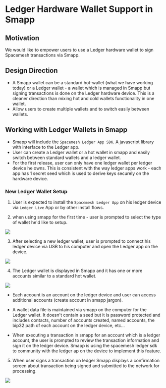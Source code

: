 # Ledger Hardware Wallet Support in Smapp

## Motivation
We would like to empower users to use a Ledger hardware wallet to sign Spacemesh transactions via Smapp.

## Design Direction
- A Smapp wallet can be a standard hot-wallet (what we have working today) or a Ledger wallet - a wallet which is managed in Smapp but signing transactions is done on the Ledger hardware device. This is a cleaner direction than mixing hot and cold wallets functionality in one wallet.
- Allow users to create multiple wallets and to switch easily between wallets.

## Working with Ledger Wallets in Smapp

- Smapp will include the `Spacemesh Ledger App SDK`. A javascript library with interface to the Ledger app.
- User can create a Ledger wallet or a hot wallet in smapp and easily switch between standard wallets and a ledger wallet.
- For the first release, user can only have one ledger wallet per ledger device he owns. This is consistent with the way ledger apps work - each app has 1 secret seed which is used to derive keys securely on the hardware device.

### New Ledger Wallet Setup

1. User is expected to install the `Spacemesh Ledger App` on his ledger device via `Ledger Live` App or by other install flows.

2. when using smapp for the first time - user is prompted to select the type of wallet he'd like to setup.

![](https://raw.githubusercontent.com/spacemeshos/product/master/resources/ledger_wallet/smapp_create_new_wallet.png)

3. After selecting a new ledger wallet, user is prompted to connect his ledger device via USB to his computer and open the Ledger app on the device.

![](https://raw.githubusercontent.com/spacemeshos/product/master/resources/ledger_wallet/smapp_connect_ledger_device.png)

4. The Ledger wallet is displayed in Smapp and it has one or more accounts similar to a standard hot wallet.

![](https://raw.githubusercontent.com/spacemeshos/product/master/resources/ledger_wallet/smapp_sign_with_ledger.png)

- Each account is an account on the ledger device and user can access additional accounts (create account in smapp jargon).

- A wallet data file is maintained via smapp on the computer for the Ledger wallet. It doesn't contain a seed but it is password protected and includes contacts, number of accounts created, named accounts, the bip32 path of each account on the ledger device, etc...

- When executing a transaction in smapp for an account which is a ledger account, the user is prompted to review the transaction information and sign it on the ledger device. Smapp is using the spacemesh ledger sdk to community with the ledger ap on the device to implement this feature.

5. When user signs a transaction on ledger Smapp displays a confirmation screen about transaction being signed and submitted to the network for processing.

![](https://raw.githubusercontent.com/spacemeshos/product/master/resources/ledger_wallet/smapp_ledger_tx_submitted.png)
